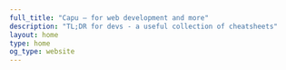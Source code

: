 ```yaml
---
full_title: "Capu — for web development and more"
description: "TL;DR for devs - a useful collection of cheatsheets"
layout: home
type: home
og_type: website
---
```

